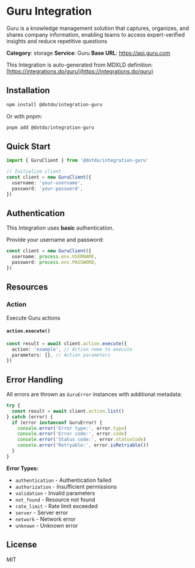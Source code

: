 # Guru Integration

Guru is a knowledge management solution that captures, organizes, and shares company information, enabling teams to access expert-verified insights and reduce repetitive questions

**Category**: storage
**Service**: Guru
**Base URL**: https://api.guru.com

This Integration is auto-generated from MDXLD definition: [https://integrations.do/guru](https://integrations.do/guru)

## Installation

```bash
npm install @dotdo/integration-guru
```

Or with pnpm:

```bash
pnpm add @dotdo/integration-guru
```

## Quick Start

```typescript
import { GuruClient } from '@dotdo/integration-guru'

// Initialize client
const client = new GuruClient({
  username: 'your-username',
  password: 'your-password',
})
```

## Authentication

This Integration uses **basic** authentication.

Provide your username and password:

```typescript
const client = new GuruClient({
  username: process.env.USERNAME,
  password: process.env.PASSWORD,
})
```

## Resources

### Action

Execute Guru actions

#### `action.execute()`

```typescript
const result = await client.action.execute({
  action: 'example', // Action name to execute
  parameters: {}, // Action parameters
})
```

## Error Handling

All errors are thrown as `GuruError` instances with additional metadata:

```typescript
try {
  const result = await client.action.list()
} catch (error) {
  if (error instanceof GuruError) {
    console.error('Error type:', error.type)
    console.error('Error code:', error.code)
    console.error('Status code:', error.statusCode)
    console.error('Retryable:', error.isRetriable())
  }
}
```

**Error Types:**

- `authentication` - Authentication failed
- `authorization` - Insufficient permissions
- `validation` - Invalid parameters
- `not_found` - Resource not found
- `rate_limit` - Rate limit exceeded
- `server` - Server error
- `network` - Network error
- `unknown` - Unknown error

## License

MIT
